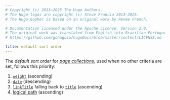 ```yaml
---
# Copyright (c) 2013–2025 The Hugo Authors.
# The Hugo logos are copyright (c) Steve Francia 2013–2025.
# The Hugo Gopher is based on an original work by Renée French.

# Documentation licensed under the Apache License, Version 2.0.
# The original work was translated from English into Brazilian Portuguese.
# https://github.com/gohugoio/hugoDocs/blob/master/content/LICENSE.md

title: default sort order
---
```


The _default sort order_ for [_page collections_](g), used when no other criteria are set, follows this priority:

  1. [`weight`](/content-management/front-matter/#weight) (ascending)
  1. [`date`](/content-management/front-matter/#date) (descending)
  1. [`linkTitle`](/content-management/front-matter/#linktitle) falling back to [`title`](/content-management/front-matter/#title) (ascending)
  1. [logical path](g) (ascending)
